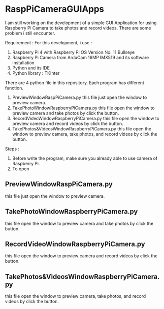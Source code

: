 # RaspPiCameraGUIApps
I am still working on the development of a simple GUI Application for using Raspberry Pi Camera to take photos and record videos. There are some problem i still encounter.

Requirement :
For this development, i use :
1. Raspberry Pi 4 with Raspberry Pi OS Version No. 11 Bullseye
2. Raspberry Pi Camera from ArduCam 16MP IMX519 and its software installation
3. Python and its IDE
4. Python library : TKInter

There are 4 python file in this repository. Each program has different function.
1. PreviewWindowRaspPiCamera.py this file just open the window to preview camera.
2. TakePhotoWindowRaspberryPiCamera.py this file open the window to preview camera and take photos by click the button.
3. RecordVideoWindowRaspberryPiCamera.py this file open the window to preview camera and record videos by click the button.
4. TakePhotos&VideosWindowRaspberryPiCamera.py this file open the window to preview camera, take photos, and record videos by click the button.

Steps :
1. Before write the program, make sure you already able to use camera of Raspberry Pi.
2. To open

## PreviewWindowRaspPiCamera.py
this file just open the window to preview camera.

## TakePhotoWindowRaspberryPiCamera.py 
this file open the window to preview camera and take photos by click the button.

## RecordVideoWindowRaspberryPiCamera.py 
this file open the window to preview camera and record videos by click the button.

## TakePhotos&VideosWindowRaspberryPiCamera.py 
this file open the window to preview camera, take photos, and record videos by click the button.
